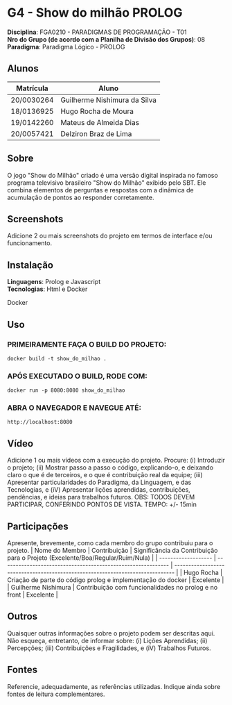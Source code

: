 # G4 - Show do milhão PROLOG

**Disciplina**: FGA0210 - PARADIGMAS DE PROGRAMAÇÃO - T01 <br>
**Nro do Grupo (de acordo com a Planilha de Divisão dos Grupos)**: 08<br>
**Paradigma**: Paradigma Lógico - PROLOG<br>

## Alunos
| Matrícula  | Aluno                        |
| ---------- | ---------------------------- |
| 20/0030264 | Guilherme Nishimura da Silva |
| 18/0136925 | Hugo Rocha de Moura          |
| 19/0142260 | Mateus de Almeida Dias       |
| 20/0057421 | Delziron Braz de Lima        |

## Sobre 
O jogo "Show do Milhão" criado é uma versão digital inspirada no famoso programa televisivo brasileiro "Show do Milhão" exibido pelo SBT. Ele combina elementos de perguntas e respostas com a dinâmica de acumulação de pontos ao responder corretamente.

## Screenshots
Adicione 2 ou mais screenshots do projeto em termos de interface e/ou funcionamento.

## Instalação 
**Linguagens**: Prolog e Javascript <br>
**Tecnologias**: Html e Docker<br>

Docker

## Uso 

### PRIMEIRAMENTE FAÇA O BUILD DO PROJETO:
    docker build -t show_do_milhao .
### APÓS EXECUTADO O BUILD, RODE COM:
    docker run -p 8080:8080 show_do_milhao
### ABRA O NAVEGADOR E NAVEGUE ATÉ:
    http://localhost:8080

## Vídeo
Adicione 1 ou mais vídeos com a execução do projeto.
Procure: 
(i) Introduzir o projeto;
(ii) Mostrar passo a passo o código, explicando-o, e deixando claro o que é de terceiros, e o que é contribuição real da equipe;
(iii) Apresentar particularidades do Paradigma, da Linguagem, e das Tecnologias, e
(iV) Apresentar lições aprendidas, contribuições, pendências, e ideias para trabalhos futuros.
OBS: TODOS DEVEM PARTICIPAR, CONFERINDO PONTOS DE VISTA.
TEMPO: +/- 15min

## Participações
Apresente, brevemente, como cada membro do grupo contribuiu para o projeto.
| Nome do Membro      | Contribuição                                                 | Significância da Contribuição para o Projeto (Excelente/Boa/Regular/Ruim/Nula) |
| ------------------- | ------------------------------------------------------------ | ------------------------------------------------------------------------------ |
| Hugo Rocha          | Criação de parte do código prolog e implementação do  docker | Excelente                                                                      |
| Guilherme Nishimura | Contribuição com funcionalidades no prolog e no front        | Excelente                                                                      |

## Outros 
Quaisquer outras informações sobre o projeto podem ser descritas aqui. Não esqueça, entretanto, de informar sobre:
(i) Lições Aprendidas;
(ii) Percepções;
(iii) Contribuições e Fragilidades, e
(iV) Trabalhos Futuros.

## Fontes
Referencie, adequadamente, as referências utilizadas.
Indique ainda sobre fontes de leitura complementares.

